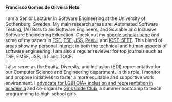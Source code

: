 <h4><strong>Francisco Gomes de Oliveira Neto</strong></h4> 

I am a Senior Lecturer in Software Engineering at the University of Gothenburg, Sweden. My main research areas are: Automated Software Testing, (AI) Bots to aid Software Engineers, and Scalable and Inclusive Software Engineering Education. Check out my <a href="https://scholar.google.com/citations?hl=en&amp;user=RDgaTXMAAAAJ&amp;view_op=list_works&amp;sortby=pubdate" rel="external nofollow noopener" target="_blank">google scholar page</a> and some of my papers in <a href="https://arxiv.org/abs/2404.14901" rel="external nofollow noopener" target="_blank">FSE</a>, <a href="https://www.diva-portal.org/smash/get/diva2:1723302/FULLTEXT01.pdf" rel="external nofollow noopener" target="_blank">TSE</a>, <a href="https://arxiv.org/abs/1706.00933" rel="external nofollow noopener" target="_blank">JSS</a>, <a href="https://arxiv.org/abs/2207.09065" rel="external nofollow noopener" target="_blank">PeerJ</a>, and <a href="https://arxiv.org/abs/2405.03824" rel="external nofollow noopener" target="_blank">ICSE-SEET</a>. This blend of areas show my personal interest in both the technical and human aspects of software engineering. I am also a regular reviewer for top journals such as TSE, EMSE, JSS, IST and TOCE.

I also serve as the Equity, Diversity, and Inclusion (EDI) representative for our Computer Science and Engineering department. In this role, I monitor and propose initiatives to foster a more equitable and supportive work environment. I <a href="https://www.computer.org/publications/tech-news/insider-membership-news/excellence-in-stem-francisco-gomes-de-oliveira-neto" rel="external nofollow noopener" target="_blank">advocate for LGBTQIA+ inclusion and representation in academia</a> and co-organize <a href="https://chalmers.se/gcc" rel="external nofollow noopener" target="_blank">Girls Code Club</a>, a summer bootcamp to teach programming to high-school girls.

